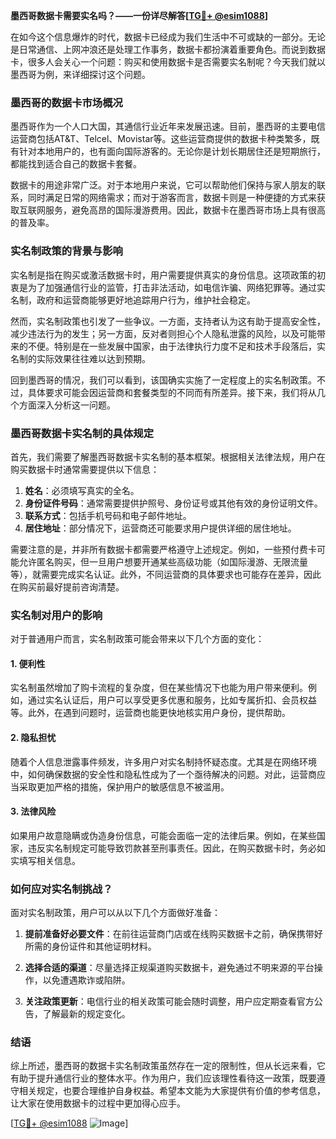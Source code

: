 **墨西哥数据卡需要实名吗？——一份详尽解答[[TG💪+ @esim1088](https://t.me/s/esim1088)]**

在如今这个信息爆炸的时代，数据卡已经成为我们生活中不可或缺的一部分。无论是日常通信、上网冲浪还是处理工作事务，数据卡都扮演着重要角色。而说到数据卡，很多人会关心一个问题：购买和使用数据卡是否需要实名制呢？今天我们就以墨西哥为例，来详细探讨这个问题。

### 墨西哥的数据卡市场概况

墨西哥作为一个人口大国，其通信行业近年来发展迅速。目前，墨西哥的主要电信运营商包括AT&T、Telcel、Movistar等。这些运营商提供的数据卡种类繁多，既有针对本地用户的，也有面向国际游客的。无论你是计划长期居住还是短期旅行，都能找到适合自己的数据卡套餐。

数据卡的用途非常广泛。对于本地用户来说，它可以帮助他们保持与家人朋友的联系，同时满足日常的网络需求；而对于游客而言，数据卡则是一种便捷的方式来获取互联网服务，避免高昂的国际漫游费用。因此，数据卡在墨西哥市场上具有很高的普及率。

### 实名制政策的背景与影响

实名制是指在购买或激活数据卡时，用户需要提供真实的身份信息。这项政策的初衷是为了加强通信行业的监管，打击非法活动，如电信诈骗、网络犯罪等。通过实名制，政府和运营商能够更好地追踪用户行为，维护社会稳定。

然而，实名制政策也引发了一些争议。一方面，支持者认为这有助于提高安全性，减少违法行为的发生；另一方面，反对者则担心个人隐私泄露的风险，以及可能带来的不便。特别是在一些发展中国家，由于法律执行力度不足和技术手段落后，实名制的实际效果往往难以达到预期。

回到墨西哥的情况，我们可以看到，该国确实实施了一定程度上的实名制政策。不过，具体要求可能会因运营商和套餐类型的不同而有所差异。接下来，我们将从几个方面深入分析这一问题。

### 墨西哥数据卡实名制的具体规定

首先，我们需要了解墨西哥数据卡实名制的基本框架。根据相关法律法规，用户在购买数据卡时通常需要提供以下信息：

1. **姓名**：必须填写真实的全名。
2. **身份证件号码**：通常需要提供护照号、身份证号或其他有效的身份证明文件。
3. **联系方式**：包括手机号码和电子邮件地址。
4. **居住地址**：部分情况下，运营商还可能要求用户提供详细的居住地址。

需要注意的是，并非所有数据卡都需要严格遵守上述规定。例如，一些预付费卡可能允许匿名购买，但一旦用户想要开通某些高级功能（如国际漫游、无限流量等），就需要完成实名认证。此外，不同运营商的具体要求也可能存在差异，因此在购买前最好提前咨询清楚。

### 实名制对用户的影响

对于普通用户而言，实名制政策可能会带来以下几个方面的变化：

#### 1. **便利性**
   实名制虽然增加了购卡流程的复杂度，但在某些情况下也能为用户带来便利。例如，通过实名认证后，用户可以享受更多优惠和服务，比如专属折扣、会员权益等。此外，在遇到问题时，运营商也能更快地核实用户身份，提供帮助。

#### 2. **隐私担忧**
   随着个人信息泄露事件频发，许多用户对实名制持怀疑态度。尤其是在网络环境中，如何确保数据的安全性和隐私性成为了一个亟待解决的问题。对此，运营商应当采取更加严格的措施，保护用户的敏感信息不被滥用。

#### 3. **法律风险**
   如果用户故意隐瞒或伪造身份信息，可能会面临一定的法律后果。例如，在某些国家，违反实名制规定可能导致罚款甚至刑事责任。因此，在购买数据卡时，务必如实填写相关信息。

### 如何应对实名制挑战？

面对实名制政策，用户可以从以下几个方面做好准备：

1. **提前准备好必要文件**：在前往运营商门店或在线购买数据卡之前，确保携带好所需的身份证件和其他证明材料。
   
2. **选择合适的渠道**：尽量选择正规渠道购买数据卡，避免通过不明来源的平台操作，以免遭遇欺诈或陷阱。

3. **关注政策更新**：电信行业的相关政策可能会随时调整，用户应定期查看官方公告，了解最新的规定变化。

### 结语

综上所述，墨西哥的数据卡实名制政策虽然存在一定的限制性，但从长远来看，它有助于提升通信行业的整体水平。作为用户，我们应该理性看待这一政策，既要遵守相关规定，也要合理维护自身权益。希望本文能为大家提供有价值的参考信息，让大家在使用数据卡的过程中更加得心应手。

[[TG💪+ @esim1088](https://t.me/s/esim1088) ![Image](https://i.postimg.cc/4NQfJmqS/Snipaste-2025-05-13-00-14-12.png)]